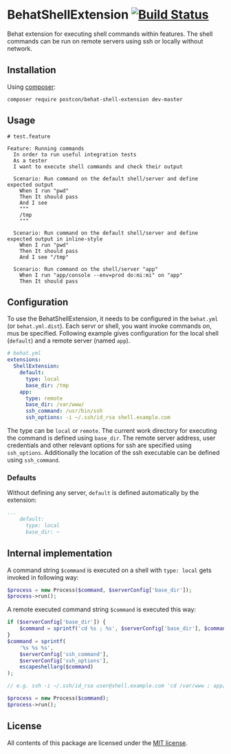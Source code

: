 # BehatShellExtension [![Build Status](https://secure.travis-ci.org/Postcon/BehatShellExtension.png)](http://travis-ci.org/Postcon/BehatShellExtension)

Behat extension for executing shell commands within features. The shell commands can be run on remote servers using ssh or locally without network.

## Installation

Using [composer](https://getcomposer.org/download/):

```
composer require postcon/behat-shell-extension dev-master
```

## Usage

```gherkin
# test.feature

Feature: Running commands
  In order to run useful integration tests
  As a tester
  I want to execute shell commands and check their output

  Scenario: Run command on the default shell/server and define expected output
    When I run "pwd"
    Then It should pass
    And I see
    """
    /tmp
    """

  Scenario: Run command on the default shell/server and define expected output in inline-style
    When I run "pwd"
    Then It should pass
    And I see "/tmp"

  Scenario: Run command on the shell/server "app"
    When I run "app/console --env=prod do:mi:mi" on "app"
    Then It should pass
```

## Configuration

To use the BehatShellExtension, it needs to be configured in the `behat.yml` (or `behat.yml.dist`). Each servr or shell, you want invoke commands on, mus be specified. Following example gives configuration for the local shell (`default`) and a remote server (named `app`).

```yml
# behat.yml
extensions:
  ShellExtension:
    default:
      type: local
      base_dir: /tmp
    app:
      type: remote
      base_dir: /var/www/
      ssh_command: /usr/bin/ssh
      ssh_options: -i ~/.ssh/id_rsa shell.example.com
```

The type can be `local` or `remote`. The current work directory for executing the command is defined using `base_dir`. The remote server address, user credentials and other relevant options for ssh are specified using `ssh_options`. Additionally the location of the ssh executable can be defined using `ssh_command`.

### Defaults

Without defining any server, `default` is defined automatically by the extension:
```yml
...
    default:
      type: local
      base_dir: ~
```

## Internal implementation

A command string `$command` is executed on a shell with `type: local` gets invoked in following way:
```php
$process = new Process($command, $serverConfig['base_dir']);
$process->run();
```

A remote executed command string `$command` is executed this way:
```php
if ($serverConfig['base_dir']) {
    $command = sprintf('cd %s ; %s', $serverConfig['base_dir'], $command);
}
$command = sprintf(
    '%s %s %s',
    $serverConfig['ssh_command'],
    $serverConfig['ssh_options'],
    escapeshellarg($command)
);

// e.g. ssh -i ~/.ssh/id_rsa user@shell.example.com 'cd /var/www ; app/console --env=prod do:mi:mi'

$process = new Process($command);
$process->run();
```

## License

All contents of this package are licensed under the [MIT license](LICENSE).
